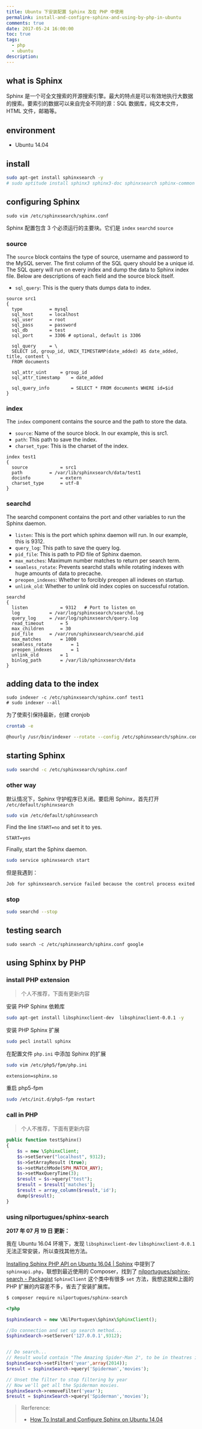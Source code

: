 ```yaml
---
title: Ubuntu 下安装配置 Sphinx 及在 PHP 中使用
permalink: install-and-configre-sphinx-and-using-by-php-in-ubuntu
comments: true
date: 2017-05-24 16:00:00
toc: true
tags:
  - php
  - ubuntu
description:
---
```


## what is Sphinx

Sphinx 是一个可全文搜索的开源搜索引擎。最大的特点是可以有效地执行大数据的搜索。要索引的数据可以来自完全不同的源：SQL 数据库，纯文本文件，HTML 文件，邮箱等。

## environment

- Ubuntu 14.04

## install

```bash
sudo apt-get install sphinxsearch -y
# sudo aptitude install sphinx3 sphinx3-doc sphinxsearch sphinx-common -y
```

## configuring Sphinx

```
sudo vim /etc/sphinxsearch/sphinx.conf
```

Sphinx 配置包含 3 个必须运行的主要块。它们是 `index` `searchd` `source`

<!-- more -->

### source

The `source` block contains the type of source, username and password to the MySQL server. The first column of the SQL query should be a unique id. The SQL query will run on every index and dump the data to Sphinx index file. Below are descriptions of each field and the source block itself.

- `sql_query`: This is the query thats dumps data to index.

```
source src1
{
  type          = mysql
  sql_host      = localhost
  sql_user      = root
  sql_pass      = password
  sql_db        = test
  sql_port      = 3306 # optional, default is 3306

  sql_query     = \
  SELECT id, group_id, UNIX_TIMESTAMP(date_added) AS date_added, title, content \
  FROM documents

  sql_attr_uint     = group_id
  sql_attr_timestamp    = date_added

  sql_query_info        = SELECT * FROM documents WHERE id=$id
}
```

### index

The `index` component contains the source and the path to store the data.

- `source`: Name of the source block. In our example, this is src1.
- `path`: This path to save the index.
- `charset_type`: This is the charset of the index.

```
index test1
{
  source            = src1
  path          = /var/lib/sphinxsearch/data/test1
  docinfo           = extern
  charset_type      = utf-8
}
```

### searchd

The searchd component contains the port and other variables to run the Sphinx daemon.

- `listen`: This is the port which sphinx daemon will run. In our example, this is 9312.
- `query_log`: This path to save the query log.
- `pid_file`: This is path to PID file of Sphinx daemon.
- `max_matches`: Maximum number matches to return per search term.
- `seamless_rotate`: Prevents searchd stalls while rotating indexes with huge amounts of data to precache.
- `preopen_indexes`: Whether to forcibly preopen all indexes on startup.
- `unlink_old`: Whether to unlink old index copies on successful rotation.

```
searchd
{
  listen            = 9312   # Port to listen on
  log           = /var/log/sphinxsearch/searchd.log
  query_log     = /var/log/sphinxsearch/query.log
  read_timeout      = 5
  max_children      = 30
  pid_file      = /var/run/sphinxsearch/searchd.pid
  max_matches       = 1000
  seamless_rotate       = 1
  preopen_indexes       = 1
  unlink_old        = 1
  binlog_path       = /var/lib/sphinxsearch/data
}
```

## adding data to the index

```
sudo indexer -c /etc/sphinxsearch/sphinx.conf test1
# sudo indexer --all
```

为了使索引保持最新，创建 cronjob

```bash
crontab -e
```

```bash
@hourly /usr/bin/indexer --rotate --config /etc/sphinxsearch/sphinx.conf --all
```

## starting Sphinx

```bash
sudo searchd -c /etc/sphinxsearch/sphinx.conf
```

### other way

默认情况下，Sphinx 守护程序已关闭。要启用 Sphinx，首先打开 `/etc/default/sphinxsearch`

```bash
sudo vim /etc/default/sphinxsearch
```

Find the line `START=no` and set it to yes.

```
START=yes
```

Finally, start the Sphinx daemon.

```bash
sudo service sphinxsearch start
```

但是我遇到：

```bash
Job for sphinxsearch.service failed because the control process exited with error code. See "systemctl status sphinxsearch.service" and "journalctl -xe" for details
```

### stop

```bash
sudo searchd --stop
```

## testing search

```
sudo search -c /etc/sphinxsearch/sphinx.conf google
```

## using Sphinx by PHP

### install PHP extension

> 个人不推荐，下面有更新内容

安装 PHP Sphinx 依赖库

```bash
sudo apt-get install libsphinxclient-dev  libsphinxclient-0.0.1 -y
```

安装 PHP Sphinx 扩展

```bash
sudo pecl install sphinx
```

在配置文件 `php.ini` 中添加 Sphinx 的扩展

```bash
sudo vim /etc/php5/fpm/php.ini
```

```
extension=sphinx.so
```

重启 php5-fpm

```bash
sudo /etc/init.d/php5-fpm restart
```

### call in PHP

> 个人不推荐，下面有更新内容

```php
public function testSphinx()
{
	$s = new \SphinxClient;
	$s->setServer("localhost", 9312);
	$s->SetArrayResult (true);
	$s->setMatchMode(SPH_MATCH_ANY);
	$s->setMaxQueryTime(3);
	$result = $s->query("test");
	$result = $result['matches'];
	$result = array_column($result,'id');
	dump($result);
}
```

### using nilportugues/sphinx-search

**2017 年 07 月 19 日 更新：**

我在 Ubuntu 16.04 环境下，发现 `libsphinxclient-dev` `libsphinxclient-0.0.1` 无法正常安装，所以查找其他方法。

[Installing Sphinx PHP API on Ubuntu 16.04 | Sphinx](http://sphinxsearch.com/forum/view.html?id=15228) 中提到了 `sphinxapi.php`，联想到最近使用的 Composer，找到了 [nilportugues/sphinx-search - Packagist](https://packagist.org/packages/nilportugues/sphinx-search) `SphinxClient` 这个类中有很多 `set` 方法，我想这就和上面的 PHP 扩展的内容差不多，省去了安装扩展库。

```bash
$ composer require nilportugues/sphinx-search
```

```php
<?php

$sphinxSearch = new \NilPortugues\Sphinx\SphinxClient();

//Do connection and set up search method...
$sphinxSearch->setServer('127.0.0.1',9312);


// Do search...
// Result would contain "The Amazing Spider-Man 2", to be in theatres in 2014.
$sphinxSearch->setFilter('year',array(2014));
$result = $sphinxSearch->query('Spiderman','movies');

// Unset the filter to stop filtering by year
// Now we'll get all the Spiderman movies.
$sphinxSearch->removeFilter('year');
$result = $sphinxSearch->query('Spiderman','movies');
```

> Rerference:
>
> - [How To Install and Configure Sphinx on Ubuntu 14.04](https://www.digitalocean.com/community/tutorials/how-to-install-and-configure-sphinx-on-ubuntu-14-04)
